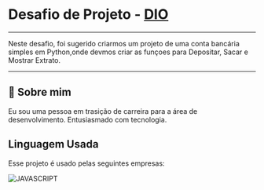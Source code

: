 
# Desafio de Projeto - [DIO](https://www.dio.me/users/sousa_ej)

***
Neste desafio, foi sugerido criarmos um projeto de uma conta bancária simples em Python,onde devmos criar as funçoes para Depositar, Sacar e Mostrar Extrato.
***


## 🚀 Sobre mim
Eu sou uma pessoa em trasição de carreira para a área de desenvolvimento. Entusiasmado com tecnologia. 


## Linguagem Usada

Esse projeto é usado pelas seguintes empresas:


![JAVASCRIPT](https://img.shields.io/badge/Python-fae89f?style=for-the-badge&logo=python&logoColor=)
